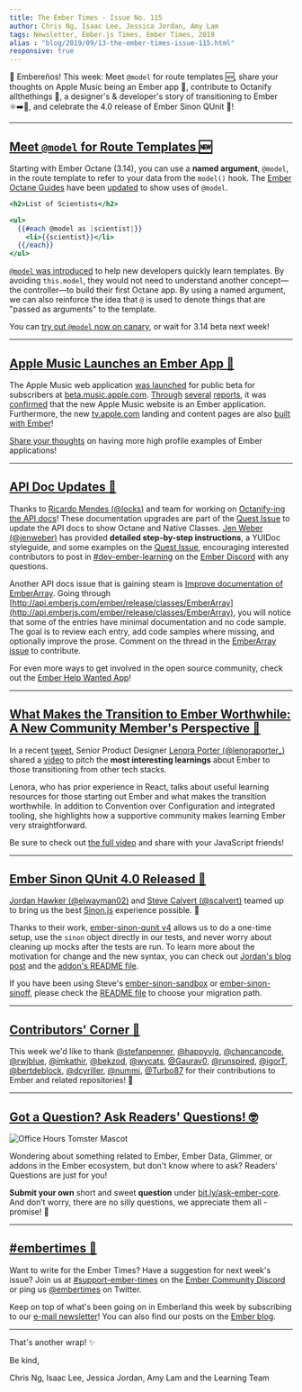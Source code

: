 ```yaml
---
title: The Ember Times - Issue No. 115
author: Chris Ng, Isaac Lee, Jessica Jordan, Amy Lam
tags: Newsletter, Ember.js Times, Ember Times, 2019
alias : "blog/2019/09/13-the-ember-times-issue-115.html"
responsive: true
---
```


👋 Embereños! This week: Meet `@model` for route templates 🆕,
share your thoughts on Apple Music being an Ember app 🍎,
contribute to Octanify allthethings 📝,
a designer's & developer's story of transitioning to Ember ⚛️➡️🐹,
and celebrate the 4.0 release of Ember Sinon QUnit 🎉!

---

## [Meet `@model` for Route Templates 🆕](https://github.com/emberjs/rfcs/blob/ac27abbd1729cd61b67465eee4c8096bb47501da/text/0523-model-argument-for-route-templates.md)

Starting with Ember Octane (3.14), you can use a **named argument**, `@model`, in the route template to refer to your data from the `model()` hook. The [Ember Octane Guides](https://octane-guides-preview.emberjs.com/) have been [updated](https://github.com/ember-learn/guides-source/pull/1044) to show uses of `@model`.

```handlebars
<h2>List of Scientists</h2>

<ul>
  {{#each @model as |scientist|}}
    <li>{{scientist}}</li>
  {{/each}}
</ul>
```

[`@model` was introduced](https://github.com/emberjs/rfcs/blob/ac27abbd1729cd61b67465eee4c8096bb47501da/text/0523-model-argument-for-route-templates.md) to help new developers quickly learn templates. By avoiding `this.model`, they would not need to understand another concept—the controller—to build their first Octane app. By using a named argument, we can also reinforce the idea that `@` is used to denote things that are "passed as arguments" to the template.

You can [try out `@model` now on canary](https://github.com/emberjs/ember.js/pull/18363/files), or wait for 3.14 beta next week!

---

## [Apple Music Launches an Ember App 🍎](https://discuss.emberjs.com/t/apple-music-beta-is-an-ember-app/17026)

The Apple Music web application [was launched](https://www.theverge.com/2019/9/5/20851576/apple-music-web-player-interface-beta-browser-streaming) for public beta for subscribers at [beta.music.apple.com](https://beta.music.apple.com). [Through](https://www.reddit.com/r/webdev/comments/d0hdeo/the_new_official_apple_music_app_for_the_web_is/?utm_source=ifttt) [several](https://www.reddit.com/r/emberjs/comments/d06pcn/new_apple_music_web_app_built_in_ember/) [reports](https://www.linkedin.com/feed/update/urn:li:activity:6575525024327884800/), it was [confirmed](https://www.linkedin.com/feed/update/urn:li:activity:6575756074194993152/) that the new Apple Music website is an Ember application. Furthermore, the new [tv.apple.com](https://tv.apple.com) landing and content pages are also [built with Ember](https://twitter.com/mehulkar/status/1171579484115353605)!

[Share your thoughts](https://discuss.emberjs.com/t/apple-music-beta-is-an-ember-app/17026) on having more high profile examples of Ember applications!

---

## [API Doc Updates 📝](https://github.com/emberjs/ember.js/pulls?utf8=✓&q=is%3Apr+is%3Aclosed+%5BDOC%5D)

Thanks to [Ricardo Mendes (@locks)](https://github.com/locks) and team for working on [Octanify-ing the API docs](https://github.com/emberjs/ember.js/pulls?utf8=✓&q=is%3Apr+is%3Aclosed+%5BDOC%5D)! These documentation upgrades are part of the [Quest Issue](https://github.com/emberjs/ember.js/issues/18250) to update the API docs to show Octane and Native Classes. [Jen Weber (@jenweber)](https://github.com/jenweber) has provided **detailed step-by-step instructions**, a YUIDoc styleguide, and some examples on the [Quest Issue](https://github.com/emberjs/ember.js/issues/18250), encouraging interested contributors to post in [#dev-ember-learning](https://discordapp.com/channels/480462759797063690/480777444203429888) on the [Ember Discord](https://discordapp.com/invite/zT3asNS) with any questions. 

Another API docs issue that is gaining steam is [Improve documentation of EmberArray](https://github.com/emberjs/ember.js/issues/18228). Going through [http://api.emberjs.com/ember/release/classes/EmberArray](http://api.emberjs.com/ember/release/classes/EmberArray), you will notice that some of the entries have minimal documentation and no code sample. The goal is to review each entry, add code samples where missing, and optionally improve the prose. Comment on the thread in the [EmberArray issue](https://github.com/emberjs/ember.js/issues/18228) to contribute. 

For even more ways to get involved in the open source community, check out the [Ember Help Wanted App](https://help-wanted.emberjs.com/)!
  
---

## [What Makes the Transition to Ember Worthwhile: A New Community Member's Perspective 🐹](https://twitter.com/lenoraporter_/status/1170145563549061122)

In a recent [tweet](https://twitter.com/lenoraporter_/status/1170145563549061122), Senior Product Designer [Lenora Porter (@lenoraporter_)](https://twitter.com/lenoraporter_)
shared a [video](https://www.instagram.com/tv/B2CCM60AOZG/?igshid=12ivaiobj1y8h) to pitch the **most interesting learnings** about Ember to those transitioning from other tech stacks.

Lenora, who has prior experience in React, talks about useful learning resources for those starting out Ember and what makes the transition worthwhile. In addition to Convention over Configuration and integrated tooling, she highlights how a supportive community makes learning Ember very straightforward.

Be sure to check out [the full video](https://www.instagram.com/tv/B2CCM60AOZG/?igshid=12ivaiobj1y8h) and share with your JavaScript friends!

---

## [Ember Sinon QUnit 4.0 Released 🎉](https://twitter.com/JordanHawker/status/1170107247118053376)

[Jordan Hawker (@elwayman02)](https://github.com/elwayman02) and [Steve Calvert (@scalvert)](https://github.com/scalvert) teamed up to bring us the best [Sinon.js](https://sinonjs.org/) experience possible. 💞

Thanks to their work, [ember-sinon-qunit v4](https://github.com/elwayman02/ember-sinon-qunit) allows us to do a one-time setup, use the `sinon` object directly in our tests, and never worry about cleaning up mocks after the tests are run. To learn more about the motivation for change and the new syntax, you can check out [Jordan's blog post](https://www.jordanhawker.com/p/187541610821) and the [addon's README file](https://github.com/elwayman02/ember-sinon-qunit#usage).

If you have been using Steve's [ember-sinon-sandbox](https://github.com/scalvert/ember-sinon-sandbox) or [ember-sinon-sinoff](https://github.com/scalvert/ember-sinon-sinoff), please check the [README file](https://github.com/elwayman02/ember-sinon-qunit#migrating-to-ember-sinon-qunit) to choose your migration path.

---

## [Contributors' Corner 👏](https://guides.emberjs.com/release/contributing/repositories/)

<p>This week we'd like to thank <a href="https://github.com/stefanpenner" target="gh-user">@stefanpenner</a>, <a href="https://github.com/happyvig" target="gh-user">@happyvig</a>, <a href="https://github.com/chancancode" target="gh-user">@chancancode</a>, <a href="https://github.com/rwjblue" target="gh-user">@rwjblue</a>, <a href="https://github.com/imkathir" target="gh-user">@imkathir</a>, <a href="https://github.com/bekzod" target="gh-user">@bekzod</a>, <a href="https://github.com/wycats" target="gh-user">@wycats</a>, <a href="https://github.com/Gaurav0" target="gh-user">@Gaurav0</a>, <a href="https://github.com/runspired" target="gh-user">@runspired</a>, <a href="https://github.com/igorT" target="gh-user">@igorT</a>, <a href="https://github.com/bertdeblock" target="gh-user">@bertdeblock</a>, <a href="https://github.com/dcyriller" target="gh-user">@dcyriller</a>, <a href="https://github.com/nummi" target="gh-user">@nummi</a>, <a href="https://github.com/Turbo87" target="gh-user">@Turbo87</a> for their contributions to Ember and related repositories! 💖</p>

---

## [Got a Question? Ask Readers' Questions! 🤓](https://docs.google.com/forms/d/e/1FAIpQLScqu7Lw_9cIkRtAiXKitgkAo4xX_pV1pdCfMJgIr6Py1V-9Og/viewform)

<div class="blog-row">
  <img class="float-right small transparent padded" alt="Office Hours Tomster Mascot" title="Readers' Questions" src="/images/tomsters/officehours.png" />

  <p>Wondering about something related to Ember, Ember Data, Glimmer, or addons in the Ember ecosystem, but don't know where to ask? Readers’ Questions are just for you!</p>

  <p><strong>Submit your own</strong> short and sweet <strong>question</strong> under <a href="https://bit.ly/ask-ember-core" target="rq">bit.ly/ask-ember-core</a>. And don’t worry, there are no silly questions, we appreciate them all - promise! 🤞</p>
</div>

---

## [#embertimes 📰](https://blog.emberjs.com/tags/newsletter.html)

Want to write for the Ember Times? Have a suggestion for next week's issue? Join us at [#support-ember-times](https://discordapp.com/channels/480462759797063690/485450546887786506) on the [Ember Community Discord](https://discordapp.com/invite/zT3asNS) or ping us [@embertimes](https://twitter.com/embertimes) on Twitter.

Keep on top of what's been going on in Emberland this week by subscribing to our [e-mail newsletter](https://the-emberjs-times.ongoodbits.com/)! You can also find our posts on the [Ember blog](https://emberjs.com/blog/tags/newsletter.html).

---

That's another wrap! ✨

Be kind,

Chris Ng, Isaac Lee, Jessica Jordan, Amy Lam and the Learning Team
